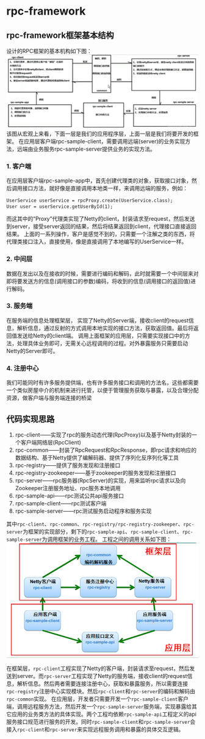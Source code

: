 # rpc-framework
## rpc-framework框架基本结构
设计的RPC框架的基本机构如下图：
![rpc框架](pics/rpc-framework.png)
该图从宏观上来看，下面一层是我们的应用程序层，上面一层是我们将要开发的框架。
在应用层客户端rpc-sample-client，需要调用远端(server)的业务实现方法，远端由业务服务rpc-sample-server提供业务的实现方法。
### 1. 客户端
在应用层客户端rpc-sample-app中，首先创建代理类的对象，获取接口对象，然后调用接口方法，就好像是直接调用本地类一样，来调用远端的服务，例如：
``` 
UserService userService = rpcProxy.create(UserService.class);
User user = userService.getUserById(1);
```
而这其中的“Proxy”代理类实现了Netty的client，封装请求至request，然后发送到server，接受server返回的结果，然后将结果返回到client，代理接口直接返回结果。
上面的一系列操作，客户是感觉不到的，只需要一个注解之类的东西，将代理类接口注入，直接使用，像是直接调用了本地编写的UserService一样。
### 2. 中间层
数据在发出以及在接收的时候，需要进行编码和解码，此时就需要一个中间层来对即将要发送方的信息(调用接口的参数)编码，将收到的信息(调用接口的返回值)进行解码。
### 3. 服务端
在服务端的信息处理框架层， 实现了Netty的Server端，接收client的request信息，解析信息，通过反射的方式调用本地实现的接口方法，获取返回值。最后将返回值发送给Netty的client端。
调用上面框架的应用层，只需要实现接口中的方法，处理具体业务即可，无需关心远程调用的过程。对外暴露服务只需要启动Netty的Server即可。
### 4. 注册中心
我们可能同时有许多服务提供端，也有许多服务接口和调用的方法名，这些都需要一个类似房屋中介的机制来进行托管，以便于管理服务获取与暴露，以及合理分配资源，做客户端与服务端连接的桥梁

## 代码实现思路
1. rpc-client——实现了rpc的服务动态代理(RpcProxy)以及基于Netty封装的一个客户端网络层(RpcClient)
2. rpc-common——封装了RpcRequest和RpcResponse，即rpc请求和响应的数据结构、基于Netty提供了编解码器、提供了序列化反序列化等工具
3. rpc-registry——提供了服务发现和注册接口
4. rpc-registry-zookeeper——基于zookeeper的服务发现和注册接口
5. rpc-server——rpc服务器(RpcServer)的实现，用来监听rpc请求以及向Zookeeper注册服务地址、rpc服务本地调用
6. rpc-sample-api——rpc测试公共api服务接口
7. rpc-sample-client——rpc测试客户端
8. rpc-sample-server——rpc测试服务启动程序和服务实现


其中`rpc-client`、`rpc-common`、`rpc-registry/rpc-registry-zookeeper`、`rpc-server`为框架的实现部分，剩下的`rpc-sample-api`、`rpc-sample-client`、`rpc-sample-server`为调用框架的业务工程。
工程之间的调用关系如下图：
![工程代码调用关系](pics/rpc-framework-design.png)

在框架层，`rpc-client`工程实现了Netty的客户端，封装请求至request，然后发送到server。而`rpc-server`工程实现了Netty的服务端，接收client的request信息，解析信息。然后两者需要连接注册中心，获取和暴露服务，所以需要连接`rpc-registry`注册中心实现模块。然后`rpc-client`和`rpc-server`的编码和解码由`rpc-common`实现。
在应用层，开发者只需要开发一个`rpc-sample-client`客户端，调用远程服务方法，然后开发一个`rpc-sample-server`服务端，实现暴露给其它应用的业务类方法的具体实现。两个工程均依赖`rpc-sample-api`工程定义的api服务接口规范进行服务的开发。同时`rpc-sample-client`和`rpc-sample-server`会接入`rpc-client`和`rpc-server`来实现远程服务调用和暴露的具体交互逻辑。
